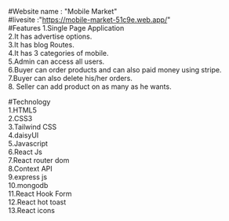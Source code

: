 #Website name : "Mobile Market" <br/>
#livesite :"https://mobile-market-51c9e.web.app/" <br/>
#Features 1.Single Page Application <br/>
2.It has advertise options. <br/>
3.It has blog Routes. <br/>
4.It has 3 categories of mobile. <br/>
5.Admin can access all users. <br/>
6.Buyer can order products and can also paid money using stripe. <br/>
7.Buyer can also delete his/her orders. <br/>
8. Seller can add product on as many as he wants. <br/>

#Technology <br/>
1.HTML5 <br/>
2.CSS3 <br/>
3.Tailwind CSS <br/>
4.daisyUI <br/>
5.Javascript <br/>
6.React Js <br/>
7.React router dom <br/>
8.Context API <br/>
9.express js  <br/>
10.mongodb <br/>
11.React Hook Form <br/>
12.React hot toast <br/>
13.React icons